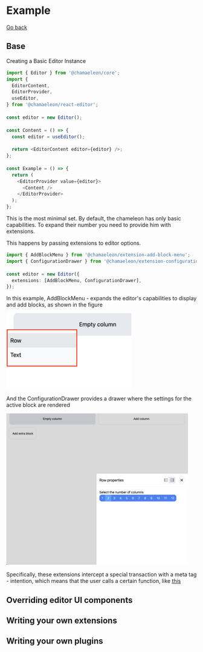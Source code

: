 # Example

[Go back](../../README.md#example)

## Base

Creating a Basic Editor Instance

```ts
import { Editor } from '@chamaeleon/core';
import {
  EditorContent,
  EditorProvider,
  useEditor,
} from '@chamaeleon/react-editor';

const editor = new Editor();

const Content = () => {
  const editor = useEditor();

  return <EditorContent editor={editor} />;
};

const Example = () => {
  return (
    <EditorProvider value={editor}>
      <Content />
    </EditorProvider>
  );
};
```

This is the most minimal set. By default, the chameleon has only basic capabilities. To expand their number you need to provide him with extensions.

This happens by passing extensions to editor options.

```ts
import { AddBlockMenu } from '@chamaeleon/extension-add-block-menu';
import { ConfigurationDrawer } from '@chamaeleon/extension-configuration-drawer';

const editor = new Editor({
  extensions: [AddBlockMenu, ConfigurationDrawer],
});
```

In this example, AddBlockMenu - expands the editor's capabilities to display and add blocks, as shown in the figure

<img alt="AddBlockMenu" src="./add-block-menu-demo.png" height="200">

And the ConfigurationDrawer provides a drawer where the settings for the active block are rendered

<img alt="ConfigurationDrawer" src="./configuration-drawer-demo.png" height="400">

Specifically, these extensions intercept a special transaction with a meta tag - intention, which means that the user calls a certain function, like [this](../../packages/extension-configuration-drawer/src/configuration-drawer.tsx#L56)

## Overriding editor UI components

## Writing your own extensions

## Writing your own plugins
